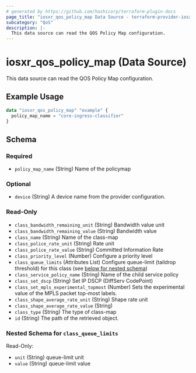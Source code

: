 ```yaml
---
# generated by https://github.com/hashicorp/terraform-plugin-docs
page_title: "iosxr_qos_policy_map Data Source - terraform-provider-iosxr"
subcategory: "QoS"
description: |-
  This data source can read the QOS Policy Map configuration.
---
```


# iosxr_qos_policy_map (Data Source)

This data source can read the QOS Policy Map configuration.

## Example Usage

```terraform
data "iosxr_qos_policy_map" "example" {
  policy_map_name = "core-ingress-classifier"
}
```

<!-- schema generated by tfplugindocs -->
## Schema

### Required

- `policy_map_name` (String) Name of the policymap

### Optional

- `device` (String) A device name from the provider configuration.

### Read-Only

- `class_bandwidth_remaining_unit` (String) Bandwidth value unit
- `class_bandwidth_remaining_value` (String) Bandwidth value
- `class_name` (String) Name of the class-map
- `class_police_rate_unit` (String) Rate unit
- `class_police_rate_value` (String) Committed Information Rate
- `class_priority_level` (Number) Configure a priority level
- `class_queue_limits` (Attributes List) Configure queue-limit (taildrop threshold) for this class (see [below for nested schema](#nestedatt--class_queue_limits))
- `class_service_policy_name` (String) Name of the child service policy
- `class_set_dscp` (String) Set IP DSCP (DiffServ CodePoint)
- `class_set_mpls_experimental_topmost` (Number) Sets the experimental value of the MPLS packet top-most labels.
- `class_shape_average_rate_unit` (String) Shape rate unit
- `class_shape_average_rate_value` (String)
- `class_type` (String) The type of class-map
- `id` (String) The path of the retrieved object.

<a id="nestedatt--class_queue_limits"></a>
### Nested Schema for `class_queue_limits`

Read-Only:

- `unit` (String) queue-limit unit
- `value` (String) queue-limit value
